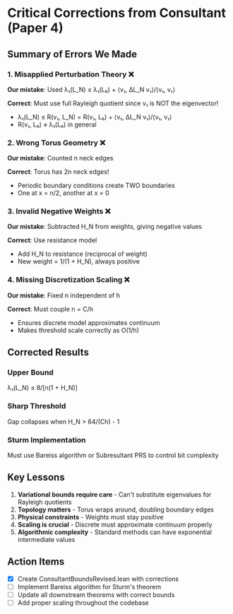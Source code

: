 # Critical Corrections from Consultant (Paper 4)

## Summary of Errors We Made

### 1. Misapplied Perturbation Theory ❌
**Our mistake**: Used λ₁(L_N) ≤ λ₁(L₀) + ⟨v₁, ΔL_N v₁⟩/⟨v₁, v₁⟩

**Correct**: Must use full Rayleigh quotient since v₁ is NOT the eigenvector!
- λ₁(L_N) ≤ R(v₁, L_N) = R(v₁, L₀) + ⟨v₁, ΔL_N v₁⟩/⟨v₁, v₁⟩
- R(v₁, L₀) ≠ λ₁(L₀) in general

### 2. Wrong Torus Geometry ❌
**Our mistake**: Counted n neck edges

**Correct**: Torus has 2n neck edges!
- Periodic boundary conditions create TWO boundaries
- One at x = n/2, another at x = 0

### 3. Invalid Negative Weights ❌
**Our mistake**: Subtracted H_N from weights, giving negative values

**Correct**: Use resistance model
- Add H_N to resistance (reciprocal of weight)
- New weight = 1/(1 + H_N), always positive

### 4. Missing Discretization Scaling ❌
**Our mistake**: Fixed n independent of h

**Correct**: Must couple n = C/h
- Ensures discrete model approximates continuum
- Makes threshold scale correctly as O(1/h)

## Corrected Results

### Upper Bound
λ₁(L_N) ≤ 8/[n(1 + H_N)]

### Sharp Threshold  
Gap collapses when H_N > 64/(Ch) - 1

### Sturm Implementation
Must use Bareiss algorithm or Subresultant PRS to control bit complexity

## Key Lessons

1. **Variational bounds require care** - Can't substitute eigenvalues for Rayleigh quotients
2. **Topology matters** - Torus wraps around, doubling boundary edges
3. **Physical constraints** - Weights must stay positive
4. **Scaling is crucial** - Discrete must approximate continuum properly
5. **Algorithmic complexity** - Standard methods can have exponential intermediate values

## Action Items
- [x] Create ConsultantBoundsRevised.lean with corrections
- [ ] Implement Bareiss algorithm for Sturm's theorem
- [ ] Update all downstream theorems with correct bounds
- [ ] Add proper scaling throughout the codebase